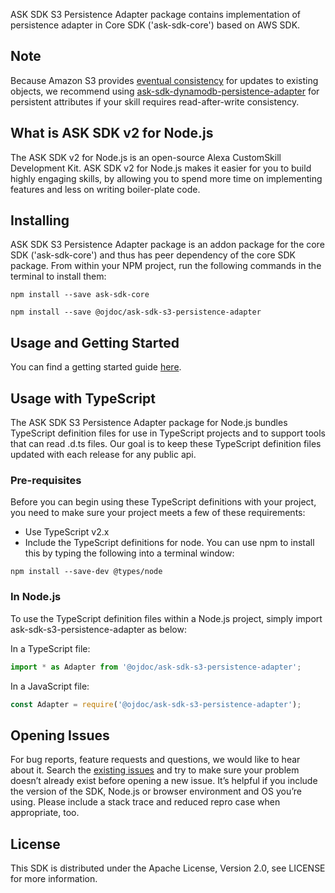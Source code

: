 ASK SDK S3 Persistence Adapter package contains implementation of persistence adapter in Core SDK ('ask-sdk-core') based on AWS SDK.

## Note

Because Amazon S3 provides [eventual consistency](https://docs.aws.amazon.com/AmazonS3/latest/dev/Introduction.html) for updates to existing objects, we recommend using [ask-sdk-dynamodb-persistence-adapter](https://github.com/tianrenz/alexa-skills-kit-sdk-for-nodejs/tree/2.0.x/ask-sdk-dynamodb-persistence-adapter) for persistent attributes if your skill requires read-after-write consistency.

## What is ASK SDK v2 for Node.js

The ASK SDK v2 for Node.js is an open-source Alexa CustomSkill Development Kit. ASK SDK v2 for Node.js makes it easier for you to build highly engaging skills, by allowing you to spend more time on implementing features and less on writing boiler-plate code.

## Installing
ASK SDK S3 Persistence Adapter package is an addon package for the core SDK ('ask-sdk-core') and thus has peer dependency of the core SDK package. From within your NPM project, run the following commands in the terminal to install them:

```
npm install --save ask-sdk-core
```

```
npm install --save @ojdoc/ask-sdk-s3-persistence-adapter
```

## Usage and Getting Started

You can find a getting started guide [here](https://developer.amazon.com/docs/alexa-skills-kit-sdk-for-nodejs/manage-attributes.html#s3persistenceadapter).

## Usage with TypeScript
The ASK SDK S3 Persistence Adapter package for Node.js bundles TypeScript definition files for use in TypeScript projects and to support tools that can read .d.ts files. Our goal is to keep these TypeScript definition files updated with each release for any public api.

### Pre-requisites
Before you can begin using these TypeScript definitions with your project, you need to make sure your project meets a few of these requirements:
- Use TypeScript v2.x
- Include the TypeScript definitions for node. You can use npm to install this by typing the following into a terminal window:

```
npm install --save-dev @types/node
```

### In Node.js
To use the TypeScript definition files within a Node.js project, simply import ask-sdk-s3-persistence-adapter as below:

In a TypeScript file:

```typescript
import * as Adapter from '@ojdoc/ask-sdk-s3-persistence-adapter';
```

In a JavaScript file:

```javascript
const Adapter = require('@ojdoc/ask-sdk-s3-persistence-adapter');
```

## Opening Issues
For bug reports, feature requests and questions, we would like to hear about it. Search the [existing issues](https://github.com/ojdoc/ask-sdk-s3-persistence-adapter/issues) and try to make sure your problem doesn’t already exist before opening a new issue. It’s helpful if you include the version of the SDK, Node.js or browser environment and OS you’re using. Please include a stack trace and reduced repro case when appropriate, too.

## License
This SDK is distributed under the Apache License, Version 2.0, see LICENSE for more information.
